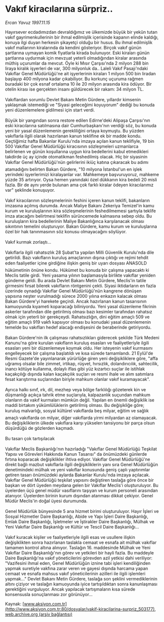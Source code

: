 # Vakıf kiracılarına sürpriz..

*Ercan Yavuz 1997.11.15*

<div class="pNewsDetailMainContent ctx_content" itemprop="articleBody">
 Hayırsever ecdadımızdan devraldığımız ve ülkemizde büyük bir yekûn tutan vakıf gayrimenkullerinin bir ihmal edilmişlik içerisinde kapanın elinde kaldığı, konuya ilgi duyan herkesin şikayetçi olduğu bir husus. Bu ihmal edilmişlik vakıf mallarının kiralarında da kendini gösteriyor. Birçok vakıf günün şartlarına uymayan komik fiyatlarla kirada bulunuyor. Eski kiraları günün şartlarına uydurmak için mevzuat yeterli olmadığından kiralar arasında müthiş uçurumlar da mevcut. Öyle ki Mısır Çarşısı'nda 2 milyon 288 bin liraya kiralık işyerleri de var, 300 milyonluk da.. Laleli Vakıf Pasajı'ndaki Vakıflar Genel Müdürlüğü'ne ait işyerlerinin kiraları 1 milyon 500 bin liradan başlayıp 400 milyona kadar çıkabiliyor. Bu korkunç uçuruma rağmen buradaki bir çok esnaf ortalama 10 ile 20 milyon arasında kira ödüyor. Bir otelin kirası ise gerçekten insanı güldürecek bir rakam: 34 milyon TL.
 <br/>
 <br/>
 Vakıflardan sorumlu Devlet Bakanı Metin Gürdere, yıllardır kimsenin yaklaşmak istemediği ve "Siyasi geleceğimi koyuyorum" dediği bu konuda yeni düzenlemelere gidilmesi için start verdi.
 <br/>
 <br/>
 Büyük bir yangından sonra restore edilen Edirne'deki Alipaşa Çarşısı'nın eski kiracılarına satılmasına dair Cumhurbaşkanı'nın verdiği söz, bu konuda yeni bir yasal düzenlemenin gerekliliğini ortaya koymuştu. Bu yüzden vakıflarla ilgili olarak hazırlanan kanun teklifine ek bir madde kondu. Geçtiğimiz hafta Bakanlar Kurulu'nda imzaya açılan kanun teklifiyle, 19 bin 500 Vakıflar Genel Müdürlüğü kiracısının sözleşmeleri uzmanlarca belirlenen ve günün koşullarına uygun kira bedellerini kabul etmedikleri takdirde üç ay içinde otomatikman feshedilmiş olacak. Hiç bir siyasinin Vakıflar Genel Müdürlüğü'nün gelirlerini ikiüç katına çıkaracak bu adımı atamadığını belirten Bakan Gürdere, "10 milyona İstanbul'un en işlek yerindeki işyerlerimizi kiralayanlar var. Mahkemeye başvuruyoruz, mahkeme yüzde 35 artırıyor. Oysa hemen yanındaki özel dükkanın kira bedeli 20 misli fazla. Bir de aynı yerde bulunan ama çok farklı kiralar ödeyen kiracılarımız var" şeklinde konuşuyor.
 <br/>
 <br/>
 Vakıf kiracılarının sözleşmelerinin feshini içeren kanun teklifi, bakanların imzasına açılmış durumda. Ancak Maliye Bakanı Zekeriya Temizel'in kamu kurum ve kuruluşlarının kira sözleşmelerinin feshedilmemesi şartıyla teklife imza atacağını belirtmesi teklifin sürüncemede kalmasına sebep oldu. Bu kuruluşların kira bedellerinin Maliye Bakanlığınca karşılanacak olması sıkıntının temelini oluşturuyor. Bakan Gürdere, kamu kurum ve kuruluşlarına özel bir hak tanınmasının söz konusu olmayacağını söylüyor.
 <br/>
 <br/>
 Vakıf kurmak zorlaştı...
 <br/>
 <br/>
 Vakıflarla ilgili rahatsızlık 28 Şubat'ta yapılan Milli Güvenlik Kurulu'nda dile getirildi. Bazı vakıfların kuruluş amaçlarının dışına çıktığı ve rejimi tehdit eden faaliyetler içine girdiğine ilişkin geniş bir uyarı dosyası ANASOLD hükümetinin önüne kondu. Hükümet bu konuda bir çalışma yapacaktı ki Meclis tatile girdi. Yeni yasama yılının başlamasıyla birlikte vakıflar yeniden gündeme geldi. Bu arada Devlet Bakanı Metin Gürdere, Meclis'in tatile girmesini fırsat bilerek vakıfların röntgenini çekti. Siyasi iktidarların en fazla üzerinde oynadığı Vakıflar Genel Müdürlüğü'nün kangrene dönüşen yapısına neşter vurulmadığı sürece 2000 yılına enkazın kalacak olması Bakan Gürdere'yi harekete geçirdi. Ancak hazırlanan kanun tasarısının kamuoyunda kıyameti koparacağı biliniyordu. Yeni yasal düzenleme fikrinin askerler tarafından dile getirilmiş olması bazı kesimler tarafından rahatsız olmak için yeterli bir gerekçeydi. Rahatsızlığın, dini eğitim amaçlı 509 ve eğitim amaçlı 919 vakfı kapsıyor olması bu konudaki yasal düzenlemenin temelde bu vakıfları hedef alacağı endişesini de beraberinde getiriyordu.
 <br/>
 <br/>
 Bakan Gürdere'nin ilk çalışması rahatsızlıkları giderecek şekilde Türk Medeni Kanunu'na göre kurulan vakıfların kuruluş esasları ve faaliyetleriyle ilgili esasları yeni bir düzenlemeye koymak oldu. Her isteyenin vakıf kurmasını engelleyecek bir çalışma başlatıldı ve kısa sürede tamamlandı. 21 Eylül'de Resmi Gazete'de yayınlanarak yürürlüğe giren yeni değişikliklere göre, "affa uğramış olsalar bile zimmet, irtikap, rüşvet, hırsızlık, dolandırıcılık, sahtecilik, inancı kötüye kullanma, dolaylı iflas gibi yüz kızartıcı suçlar ile istihlak kaçakçılığı dışında kalan kaçakçılık suçları ve resmi ihale ve alım satımlara fesat karıştırma suçlarından biriyle mahkum olanlar vakıf kuramayacak".
 <br/>
 <br/>
 Ayrıca halkı sınıf, ırk, dil, mezhep veya bölge farklılığı gözeterek kin ve düşmanlığı açıkça tahrik etme suçlarıyla, kalpazanlık suçundan mahkum olanların da vakıf kurmaları mümkün değil. Yapılan en önemli değişiklik ise maddi birtakım yükümlülüklerin getirilmiş olması. Bu değişikliğe göre; kuruluş malvarlığı, sosyal kültürel vakıflarda beş milyar, eğitim ve sağlık amaçlı vakıflarda on milyar, diğer vakıflarda yirmi milyardan az olamayacak. Bu değişikliklerin ülkede vakıflara karşı yükselen tansiyonu bir parça olsun düşürdüğü de gözlerden kaçmadı.
 <br/>
 <br/>
 Bu tasarı çok tartışılacak
 <br/>
 <br/>
 Vakıflar Meclis Başkanlığı'nın hazırladığı "Vakıflar Genel Müdürlüğü Teşkilat Yapısı ve Görevleri Hakkında Kanun Tasarısı" da önümüzdeki günlerde fırtına koparacak değişiklikler ihtiva ediyor. Vakıflar Genel Müdürlüğü'ne direkt bağlı mazbut vakıflarla ilgili değişikliklerin yanı sıra Genel Müdürlüğün denetimindeki mülhak ve yeni vakıflar konusunda geniş çaplı yaptırımlar getiren tasarı önümüzdeki aylarda Bakanlar Kurulu'nda imzaya açılacak. Vakıflar Genel Müdürlüğü teşkilat yapısını değiştiren taslağa göre önce bir başkan ve dört üyeden meydana gelen bir Vakıflar Meclis'i oluşturuluyor. Bu üyelerden üçü genel müdür vasıflarını taşıyan ve kurum personeli arasından atanıyor. Üyelerden birinin kurum dışından atanması dikkat çekiyor. Genel Müdür Meclis'in doğal üyesi durumunda.
 <br/>
 <br/>
 Genel Müdürlük bünyesinde 5 ana hizmet birimi oluşturuluyor. Hayır İşleri ve Sosyal Hizmetler Daire Başkanlığı, Abide ve Yapı İşleri Daire Başkanlığı, Emlak Daire Başkanlığı, İşletmeler ve İştirakler Daire Başkanlığı, Mülhak ve Yeni Vakıflar Daire Başkanlığı ve Kültür ve Tescil Daire Başkanlığı...
 <br/>
 <br/>
 Vakıf kuracak kişiler ve faaliyetleriyle ilgili esas ve usullere ilişkin değişiklikten sonra hazırlanan taslakla cemaat ve esnafa ait mülhak vakıflar tamamen kontrol altına alınıyor. Taslağın 16. maddesinde Mülhak ve Yeni Vakıflar Daire Başkanlığı'nın görev ve yetkileri bir hayli fazla. Bu maddeyle Daire Başkanlığı'na vakıf yöneticilerini görevden azil yetkisi dahi veriliyor: "Vazifesini ihmal eden, Genel Müdürlüğün iznine tabi işleri kendiliğinden yapmak suretiyle vakfına zarar veren ve gayesi dışında harcama yapan cemaat ve esnafa mahsus vakıf yöneticilerinin azilleri ile ilgili işlemleri yapmak..." Devlet Bakanı Metin Gürdere, taslağa son şeklini vermediklerinin altını çiziyor ve taslağın kamuoyunda iyice tartışıldıktan sonra kanunlaşması gerektiğini vurguluyor. Ancak yapılacak tartışmaların kısa sürede konsensusla sonuçlanması zor görünüyor...
 <br/>
</div>


Kaynak: [www.aksiyon.com.tr](http://www.aksiyon.com.tr:80/dosyalar/vakif-kiracilarina-surpriz_503177), [web.archive.org (arşiv bağlantısı)](http://web.archive.org/web/20160303193150/http://www.aksiyon.com.tr:80/dosyalar/vakif-kiracilarina-surpriz_503177)
